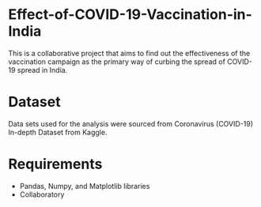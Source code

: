 # Effect-of-COVID-19-Vaccination-in-India
This is a collaborative project that aims to find out the effectiveness of the vaccination campaign as the primary way of curbing the spread of COVID-19 spread in India.
# Dataset 
Data sets used for the analysis were sourced from Coronavirus (COVID-19) In-depth Dataset from Kaggle.
# Requirements
- Pandas, Numpy, and Matplotlib libraries
- Collaboratory



